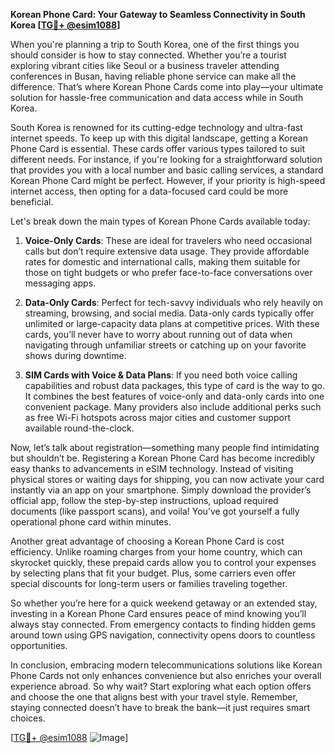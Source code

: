 **Korean Phone Card: Your Gateway to Seamless Connectivity in South Korea [[TG💪+ @esim1088](https://t.me/s/esim1088)]**

When you're planning a trip to South Korea, one of the first things you should consider is how to stay connected. Whether you’re a tourist exploring vibrant cities like Seoul or a business traveler attending conferences in Busan, having reliable phone service can make all the difference. That’s where Korean Phone Cards come into play—your ultimate solution for hassle-free communication and data access while in South Korea.

South Korea is renowned for its cutting-edge technology and ultra-fast internet speeds. To keep up with this digital landscape, getting a Korean Phone Card is essential. These cards offer various types tailored to suit different needs. For instance, if you're looking for a straightforward solution that provides you with a local number and basic calling services, a standard Korean Phone Card might be perfect. However, if your priority is high-speed internet access, then opting for a data-focused card could be more beneficial. 

Let's break down the main types of Korean Phone Cards available today:

1. **Voice-Only Cards**: These are ideal for travelers who need occasional calls but don’t require extensive data usage. They provide affordable rates for domestic and international calls, making them suitable for those on tight budgets or who prefer face-to-face conversations over messaging apps.

2. **Data-Only Cards**: Perfect for tech-savvy individuals who rely heavily on streaming, browsing, and social media. Data-only cards typically offer unlimited or large-capacity data plans at competitive prices. With these cards, you’ll never have to worry about running out of data when navigating through unfamiliar streets or catching up on your favorite shows during downtime.

3. **SIM Cards with Voice & Data Plans**: If you need both voice calling capabilities and robust data packages, this type of card is the way to go. It combines the best features of voice-only and data-only cards into one convenient package. Many providers also include additional perks such as free Wi-Fi hotspots across major cities and customer support available round-the-clock.

Now, let’s talk about registration—something many people find intimidating but shouldn’t be. Registering a Korean Phone Card has become incredibly easy thanks to advancements in eSIM technology. Instead of visiting physical stores or waiting days for shipping, you can now activate your card instantly via an app on your smartphone. Simply download the provider’s official app, follow the step-by-step instructions, upload required documents (like passport scans), and voila! You’ve got yourself a fully operational phone card within minutes.

Another great advantage of choosing a Korean Phone Card is cost efficiency. Unlike roaming charges from your home country, which can skyrocket quickly, these prepaid cards allow you to control your expenses by selecting plans that fit your budget. Plus, some carriers even offer special discounts for long-term users or families traveling together.

So whether you’re here for a quick weekend getaway or an extended stay, investing in a Korean Phone Card ensures peace of mind knowing you’ll always stay connected. From emergency contacts to finding hidden gems around town using GPS navigation, connectivity opens doors to countless opportunities.

In conclusion, embracing modern telecommunications solutions like Korean Phone Cards not only enhances convenience but also enriches your overall experience abroad. So why wait? Start exploring what each option offers and choose the one that aligns best with your travel style. Remember, staying connected doesn’t have to break the bank—it just requires smart choices.

[[TG💪+ @esim1088](https://t.me/s/esim1088) ![Image](https://i.postimg.cc/Y0z9fWf4/image.png)]